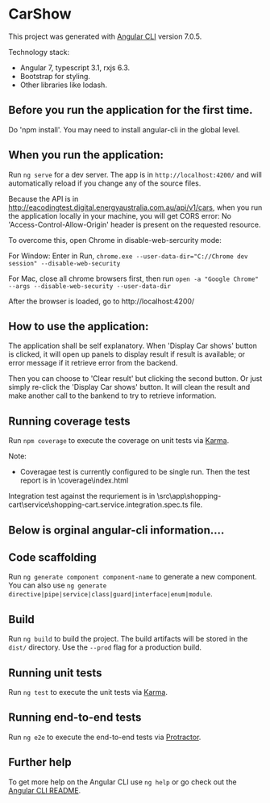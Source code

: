 # CarShow

This project was generated with [Angular CLI](https://github.com/angular/angular-cli) version 7.0.5.

Technology stack:
- Angular 7, typescript 3.1, rxjs 6.3.
- Bootstrap for styling.
- Other libraries like lodash.

## Before you run the application for the first time.

Do 'npm install'. You may need to install angular-cli in the global level.

## When you run the application:

Run `ng serve` for a dev server. The app is in `http://localhost:4200/` and will automatically reload if you change any of the source files.

Because the API is in http://eacodingtest.digital.energyaustralia.com.au/api/v1/cars, when you run the application locally in your machine, you will get CORS error:
No 'Access-Control-Allow-Origin' header is present on the requested resource.

To overcome this, open Chrome in disable-web-sercurity mode:

For Window:
Enter in Run,
`chrome.exe --user-data-dir="C://Chrome dev session" --disable-web-security`

For Mac, 
close all chrome browsers first, then run
`open -a "Google Chrome" --args --disable-web-security --user-data-dir`

After the browser is loaded, go to http://localhost:4200/

## How to use the application:
The application shall be self explanatory. When 'Display Car shows' button is clicked, it will open up panels to display result if result is available; or error message if it retrieve error from the backend.

Then you can choose to 'Clear result' but clicking the second button. Or just simply re-click the 'Display Car shows' button. It will clean the result and make another call to the bankend to try to retrieve information.

## Running coverage tests

Run `npm coverage` to execute the coverage on unit tests via [Karma](https://karma-runner.github.io). 

Note:
- Coveragae test is currently configured to be single run. Then the test report is in \coverage\index.html

Integration test against the requriement is in \src\app\shopping-cart\service\shopping-cart.service.integration.spec.ts file.


## Below is orginal angular-cli information.... 


## Code scaffolding

Run `ng generate component component-name` to generate a new component. You can also use `ng generate directive|pipe|service|class|guard|interface|enum|module`.

## Build

Run `ng build` to build the project. The build artifacts will be stored in the `dist/` directory. Use the `--prod` flag for a production build.

## Running unit tests

Run `ng test` to execute the unit tests via [Karma](https://karma-runner.github.io).

## Running end-to-end tests

Run `ng e2e` to execute the end-to-end tests via [Protractor](http://www.protractortest.org/).

## Further help

To get more help on the Angular CLI use `ng help` or go check out the [Angular CLI README](https://github.com/angular/angular-cli/blob/master/README.md).
